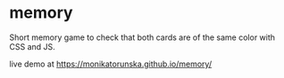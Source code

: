 # memory

Short memory game to check that both cards are of the same color with CSS and JS.


live demo at https://monikatorunska.github.io/memory/
